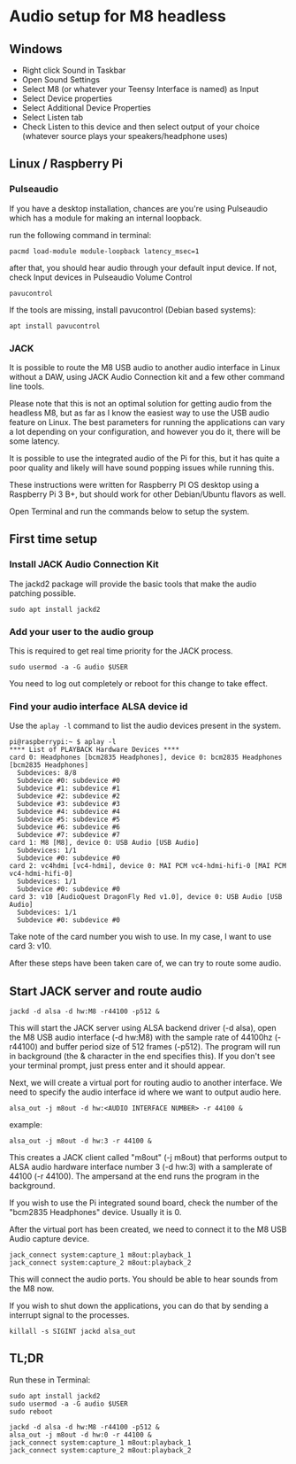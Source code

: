 # Audio setup for M8 headless 

## Windows

* Right click Sound in Taskbar
* Open Sound Settings
* Select M8 (or whatever your Teensy Interface is named) as Input
* Select Device properties 
* Select Additional Device Properties 
* Select Listen tab 
* Check Listen to this device and then select output of your choice (whatever source plays your speakers/headphone uses)

## Linux / Raspberry Pi

### Pulseaudio

If you have a desktop installation, chances are you're using Pulseaudio which has a module for making an internal loopback.

run the following command in terminal:

```
pacmd load-module module-loopback latency_msec=1
```

after that, you should hear audio through your default input device. If not, check Input devices in Pulseaudio Volume Control
```
pavucontrol
```

If the tools are missing, install pavucontrol (Debian based systems):
```
apt install pavucontrol
```

### JACK

It is possible to route the M8 USB audio to another audio interface in Linux without a DAW, using JACK Audio Connection kit and a few other command line tools.

Please note that this is not an optimal solution for getting audio from the headless M8, but as far as I know the easiest way to use the USB audio feature on Linux. The best parameters for running the applications can vary a lot depending on your configuration, and however you do it, there will be some latency.

It is possible to use the integrated audio of the Pi for this, but it has quite a poor quality and likely will have sound popping issues while running this.

These instructions were written for Raspberry PI OS desktop using a Raspberry Pi 3 B+, but should work for other Debian/Ubuntu flavors as well.

Open Terminal and run the commands below to setup the system.

## First time setup

### Install JACK Audio Connection Kit 

The jackd2 package will provide the basic tools that make the audio patching possible. 

```
sudo apt install jackd2
```

### Add your user to the audio group

This is required to get real time priority for the JACK process.

```
sudo usermod -a -G audio $USER
```

You need to log out completely or reboot for this change to take effect.

### Find your audio interface ALSA device id

Use the ```aplay -l``` command to list the audio devices present in the system.

```
pi@raspberrypi:~ $ aplay -l
**** List of PLAYBACK Hardware Devices ****
card 0: Headphones [bcm2835 Headphones], device 0: bcm2835 Headphones [bcm2835 Headphones]
  Subdevices: 8/8
  Subdevice #0: subdevice #0
  Subdevice #1: subdevice #1
  Subdevice #2: subdevice #2
  Subdevice #3: subdevice #3
  Subdevice #4: subdevice #4
  Subdevice #5: subdevice #5
  Subdevice #6: subdevice #6
  Subdevice #7: subdevice #7
card 1: M8 [M8], device 0: USB Audio [USB Audio]
  Subdevices: 1/1
  Subdevice #0: subdevice #0
card 2: vc4hdmi [vc4-hdmi], device 0: MAI PCM vc4-hdmi-hifi-0 [MAI PCM vc4-hdmi-hifi-0]
  Subdevices: 1/1
  Subdevice #0: subdevice #0
card 3: v10 [AudioQuest DragonFly Red v1.0], device 0: USB Audio [USB Audio]
  Subdevices: 1/1
  Subdevice #0: subdevice #0

```

Take note of the card number you wish to use. In my case, I want to use card  3: v10.

After these steps have been taken care of, we can try to route some audio.

## Start JACK server and route audio
```
jackd -d alsa -d hw:M8 -r44100 -p512 &
```

This will start the JACK server using ALSA backend driver (-d alsa), open the M8 USB audio interface (-d hw:M8) with the sample rate of 44100hz (-r44100) and buffer period size of 512 frames (-p512). The program will run in background (the & character in the end specifies this).
If you don't see your terminal prompt, just press enter and it should appear.

Next, we will create a virtual port for routing audio to another interface. We need to specify the audio interface id where we want to output audio here.

```alsa_out -j m8out -d hw:<AUDIO INTERFACE NUMBER> -r 44100 &```

example:

```alsa_out -j m8out -d hw:3 -r 44100 &```

This creates a JACK client called "m8out" (-j m8out) that performs output to ALSA audio hardware interface number 3 (-d hw:3) with a samplerate of 44100 (-r 44100). The ampersand at the end runs the program in the background.

If you wish to use the Pi integrated sound board, check the number of the "bcm2835 Headphones" device. Usually it is 0.

After the virtual port has been created, we need to connect it to the M8 USB Audio capture device.

```
jack_connect system:capture_1 m8out:playback_1
jack_connect system:capture_2 m8out:playback_2
```

This will connect the audio ports. You should be able to hear sounds from the M8 now.

If you wish to shut down the applications, you can do that by sending a interrupt signal to the processes.

```killall -s SIGINT jackd alsa_out```


## TL;DR
Run these in Terminal:

```
sudo apt install jackd2
sudo usermod -a -G audio $USER
sudo reboot

```
```
jackd -d alsa -d hw:M8 -r44100 -p512 &
alsa_out -j m8out -d hw:0 -r 44100 &
jack_connect system:capture_1 m8out:playback_1
jack_connect system:capture_2 m8out:playback_2
```
